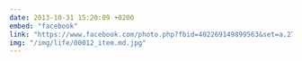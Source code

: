 ```yaml
---
date: 2013-10-31 15:20:09 +0200
embed: "facebook"
link: "https://www.facebook.com/photo.php?fbid=402269149899563&set=a.272256412900838.68734.100003494449349&type=3&theater"
img: "/img/life/00012_item.md.jpg"
---
```

